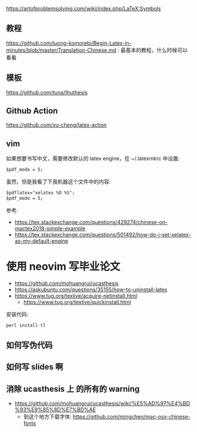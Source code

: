 https://artofproblemsolving.com/wiki/index.php/LaTeX:Symbols

## 教程
https://github.com/luong-komorebi/Begin-Latex-in-minutes/blob/master/Translation-Chinese.md : 最基本的教程，什么时候可以看看

## 模板
https://github.com/tuna/thuthesis

## Github Action
https://github.com/xu-cheng/latex-action

## vim
如果想要书写中文，需要修改默认的 latex engine，在 ~/.latexmkrc 中设置:
```txt
$pdf_mode = 5;
```

虽然，但是我看了下我机器这个文件中的内容:
```txt
$pdflatex="xelatex %O %S";
$pdf_mode = 5;
```

参考:
- https://tex.stackexchange.com/questions/429274/chinese-on-mactex2018-simple-example
- https://tex.stackexchange.com/questions/501492/how-do-i-set-xelatex-as-my-default-engine

# 使用 neovim 写毕业论文

- https://github.com/mohuangrui/ucasthesis
- https://askubuntu.com/questions/35155/how-to-uninstall-latex
- https://www.tug.org/texlive/acquire-netinstall.html
  - https://www.tug.org/texlive/quickinstall.html

安装代码:
```c
perl install-tl
```

## 如何写伪代码

## 如何写 slides 啊

## 消除 ucasthesis 上 的所有的 warning
- https://github.com/mohuangrui/ucasthesis/wiki/%E5%AD%97%E4%BD%93%E9%85%8D%E7%BD%AE
  - 到这个地方下载字体: https://github.com/mingchen/mac-osx-chinese-fonts
